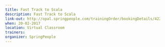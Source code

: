 ```yaml
---
title: Fast Track to Scala
description: Fast Track to Scala
link-out: http://opal.springpeople.com/trainingOrder/bookingDetails/4221
when: 20-02-2017
location: Virtual Classroom
trainers: 
organizer: SpringPeople
---
```

